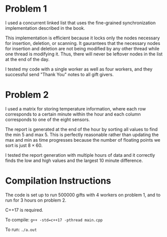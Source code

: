 # Problem 1

I used a concurrent linked list that uses the fine-grained synchronization implementation described in the book.

This implementation is efficient because it locks only the nodes necessary for insertion, deletion, or scanning.
It gaurantees that the necessary nodes for insertion and deletion are not being modified by any other thread while one thread is modifying it. Thus, there will never be leftover nodes in the list at the end of the day.

I tested my code with a single worker as well as four workers, and they successful send "Thank You" notes to all gift givers.

# Problem 2

I used a matrix for storing temperature information, where each row corresponds to a certain minute within the hour and each column corresponds to one of the eight sensors.

The report is generated at the end of the hour by sorting all values to find the min 5 and max 5. This is perfectly reasonable rather than updating the max and min as time progresses because the number of floating points we sort is just $8 \times 60$.

I tested the report generation with multiple hours of data and it correctly finds the low and high values and the largest 10 minute difference.

# Compilation Instructions

The code is set up to run $500000$ gifts with $4$ workers on problem $1$, and to run for $3$ hours on problem $2$.

C++17 is required.

To compile:
`g++ -std=c++17 -pthread main.cpp`

To run:
`./a.out`